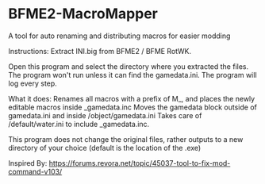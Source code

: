 # BFME2-MacroMapper
A tool for auto renaming and distributing macros for easier modding

Instructions:
Extract INI.big from BFME2 / BFME RotWK.

Open this program and select the directory where you extracted the 
files. The program won't run unless it can find the gamedata.ini.
The program will log every step.


What it does:
Renames all macros with a prefix of M_, and places the newly editable macros inside _gamedata.inc
Moves the gamedata block outside of gamedata.ini and inside /object/gamedata.ini
Takes care of /default/water.ini to include _gamedata.inc.

This program does not change the original files, rather outputs to a 
new directory of your choice (default is the location of the .exe)

Inspired By: https://forums.revora.net/topic/45037-tool-to-fix-mod-command-v103/

